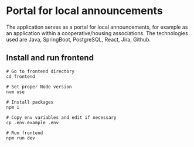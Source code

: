 # Portal for local announcements
The application serves as a portal for local announcements, for example as an application within a cooperative/housing associations. 
The technologies used are Java, SpringBoot, PostgreSQL, React, Jira, Github. 

## Install and run frontend
```shell
# Go to frontend directory
cd frontend

# Set proper Node version
nvm use

# Install packages
npm i

# Copy env variables and edit if necessary
cp .env.example .env

# Run frontend
npm run dev
```